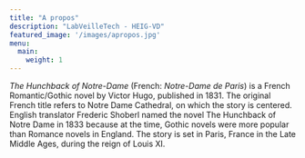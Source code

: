 ```yaml
---
title: "A propos"
description: "LabVeilleTech - HEIG-VD"
featured_image: '/images/apropos.jpg'
menu:
  main:
    weight: 1
---
```

_The Hunchback of Notre-Dame_ (French: _Notre-Dame de Paris_) is a French Romantic/Gothic novel by Victor Hugo, published in 1831. The original French title refers to Notre Dame Cathedral, on which the story is centered. English translator Frederic Shoberl named the novel The Hunchback of Notre Dame in 1833 because at the time, Gothic novels were more popular than Romance novels in England. The story is set in Paris, France in the Late Middle Ages, during the reign of Louis XI.
